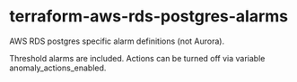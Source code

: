# terraform-aws-rds-postgres-alarms
AWS RDS postgres specific alarm definitions (not Aurora).

Threshold alarms are included. Actions can be turned off via variable anomaly_actions_enabled. 
